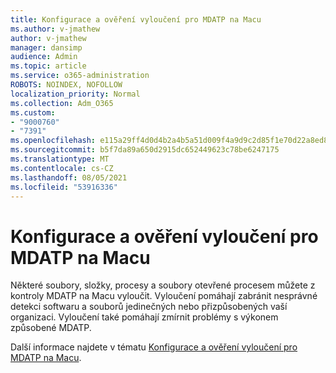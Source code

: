 ```yaml
---
title: Konfigurace a ověření vyloučení pro MDATP na Macu
ms.author: v-jmathew
author: v-jmathew
manager: dansimp
audience: Admin
ms.topic: article
ms.service: o365-administration
ROBOTS: NOINDEX, NOFOLLOW
localization_priority: Normal
ms.collection: Adm_O365
ms.custom:
- "9000760"
- "7391"
ms.openlocfilehash: e115a29ff4d0d4b2a4b5a51d009f4a9d9c2d85f1e70d22a8ed804ce40ca7b4ee
ms.sourcegitcommit: b5f7da89a650d2915dc652449623c78be6247175
ms.translationtype: MT
ms.contentlocale: cs-CZ
ms.lasthandoff: 08/05/2021
ms.locfileid: "53916336"
---
```

# <a name="configure-and-validate-exclusions-for-mdatp-on-a-mac"></a>Konfigurace a ověření vyloučení pro MDATP na Macu

Některé soubory, složky, procesy a soubory otevřené procesem můžete z kontroly MDATP na Macu vyloučit. Vyloučení pomáhají zabránit nesprávné detekci softwaru a souborů jedinečných nebo přizpůsobených vaší organizaci. Vyloučení také pomáhají zmírnit problémy s výkonem způsobené MDATP.

Další informace najdete v tématu [Konfigurace a ověření vyloučení pro MDATP na Macu](https://go.microsoft.com/fwlink/?linkid=2144616).
